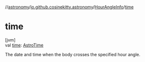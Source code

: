 //[astronomy](../../../index.md)/[io.github.cosinekitty.astronomy](../index.md)/[HourAngleInfo](index.md)/[time](time.md)

# time

[jvm]\
val [time](time.md): [AstroTime](../-astro-time/index.md)

The date and time when the body crosses the specified hour angle.

